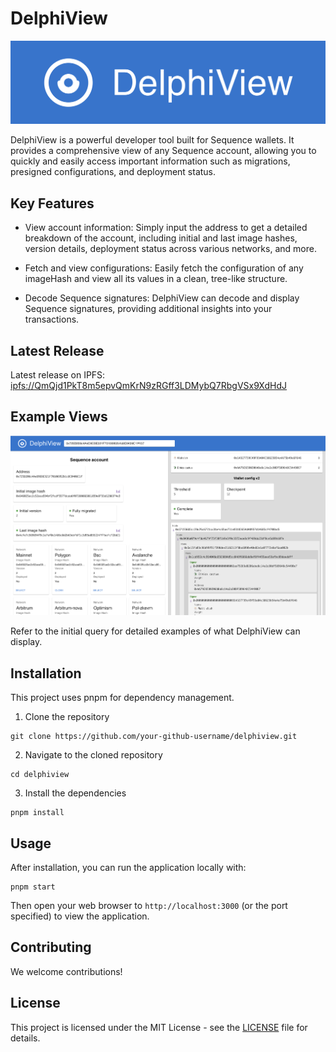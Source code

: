 # DelphiView

![DelphiView Logo](/imgs/logo2.png)

DelphiView is a powerful developer tool built for Sequence wallets. It provides a comprehensive view of any Sequence account, allowing you to quickly and easily access important information such as migrations, presigned configurations, and deployment status.

## Key Features

* View account information: Simply input the address to get a detailed breakdown of the account, including initial and last image hashes, version details, deployment status across various networks, and more.

* Fetch and view configurations: Easily fetch the configuration of any imageHash and view all its values in a clean, tree-like structure.

* Decode Sequence signatures: DelphiView can decode and display Sequence signatures, providing additional insights into your transactions.

## Latest Release
Latest release on IPFS: [ipfs://QmQjd1PkT8m5epvQmKrN9zRGff3LDMybQ7RbgVSx9XdHdJ](https://cf-ipfs.com/ipfs/QmQjd1PkT8m5epvQmKrN9zRGff3LDMybQ7RbgVSx9XdHdJ)

## Example Views

![DelphiView Screenshot](/imgs/demo.png)

Refer to the initial query for detailed examples of what DelphiView can display.

## Installation

This project uses pnpm for dependency management. 

1. Clone the repository
```
git clone https://github.com/your-github-username/delphiview.git
```

2. Navigate to the cloned repository
```
cd delphiview
```

3. Install the dependencies
```
pnpm install
```

## Usage

After installation, you can run the application locally with:
```
pnpm start
```

Then open your web browser to `http://localhost:3000` (or the port specified) to view the application.

## Contributing

We welcome contributions!

## License

This project is licensed under the MIT License - see the [LICENSE](LICENSE) file for details.
